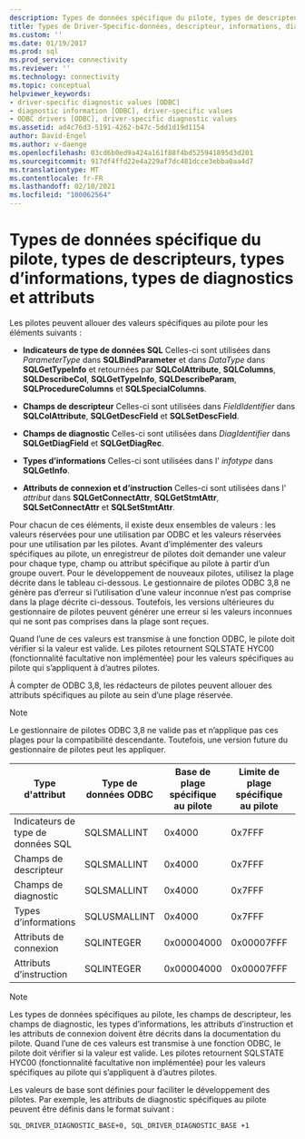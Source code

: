 ```yaml
---
description: Types de données spécifique du pilote, types de descripteurs, types d’informations, types de diagnostics et attributs
title: Types de Driver-Specific-données, descripteur, informations, diagnostic | Microsoft Docs
ms.custom: ''
ms.date: 01/19/2017
ms.prod: sql
ms.prod_service: connectivity
ms.reviewer: ''
ms.technology: connectivity
ms.topic: conceptual
helpviewer_keywords:
- driver-specific diagnostic values [ODBC]
- diagnostic information [ODBC], driver-specific values
- ODBC drivers [ODBC], driver-specific diagnostic values
ms.assetid: ad4c76d3-5191-4262-b47c-5dd1d19d1154
author: David-Engel
ms.author: v-daenge
ms.openlocfilehash: 03cd6b0ed9a424a161f88f4bd525941895d3d201
ms.sourcegitcommit: 917df4ffd22e4a229af7dc481dcce3ebba0aa4d7
ms.translationtype: MT
ms.contentlocale: fr-FR
ms.lasthandoff: 02/10/2021
ms.locfileid: "100062564"
---
```

# <a name="driver-specific-data-types-descriptor-types-information-types-diagnostic-types-and-attributes"></a>Types de données spécifique du pilote, types de descripteurs, types d’informations, types de diagnostics et attributs
Les pilotes peuvent allouer des valeurs spécifiques au pilote pour les éléments suivants :  
  
-   **Indicateurs de type de données SQL** Celles-ci sont utilisées dans *ParameterType* dans **SQLBindParameter** et dans *DataType* dans **SQLGetTypeInfo** et retournées par **SQLColAttribute**, **SQLColumns**, **SQLDescribeCol**, **SQLGetTypeInfo**, **SQLDescribeParam**, **SQLProcedureColumns** et **SQLSpecialColumns**.  
  
-   **Champs de descripteur** Celles-ci sont utilisées dans *FieldIdentifier* dans **SQLColAttribute**, **SQLGetDescField** et **SQLSetDescField**.  
  
-   **Champs de diagnostic** Celles-ci sont utilisées dans *DiagIdentifier* dans **SQLGetDiagField** et **SQLGetDiagRec**.  
  
-   **Types d’informations** Celles-ci sont utilisées dans l' *infotype* dans **SQLGetInfo**.  
  
-   **Attributs de connexion et d’instruction** Celles-ci sont utilisées dans l' *attribut* dans **SQLGetConnectAttr**, **SQLGetStmtAttr**, **SQLSetConnectAttr** et **SQLSetStmtAttr**.  
  
 Pour chacun de ces éléments, il existe deux ensembles de valeurs : les valeurs réservées pour une utilisation par ODBC et les valeurs réservées pour une utilisation par les pilotes. Avant d’implémenter des valeurs spécifiques au pilote, un enregistreur de pilotes doit demander une valeur pour chaque type, champ ou attribut spécifique au pilote à partir d’un groupe ouvert. Pour le développement de nouveaux pilotes, utilisez la plage décrite dans le tableau ci-dessous. Le gestionnaire de pilotes ODBC 3,8 ne génère pas d’erreur si l’utilisation d’une valeur inconnue n’est pas comprise dans la plage décrite ci-dessous. Toutefois, les versions ultérieures du gestionnaire de pilotes peuvent générer une erreur si les valeurs inconnues qui ne sont pas comprises dans la plage sont reçues.  
  
 Quand l’une de ces valeurs est transmise à une fonction ODBC, le pilote doit vérifier si la valeur est valide. Les pilotes retournent SQLSTATE HYC00 (fonctionnalité facultative non implémentée) pour les valeurs spécifiques au pilote qui s’appliquent à d’autres pilotes.  
  
 À compter de ODBC 3,8, les rédacteurs de pilotes peuvent allouer des attributs spécifiques au pilote au sein d’une plage réservée.  
  
> [!NOTE]  
>  Le gestionnaire de pilotes ODBC 3,8 ne valide pas et n’applique pas ces plages pour la compatibilité descendante. Toutefois, une version future du gestionnaire de pilotes peut les appliquer.  
  
|Type d'attribut|Type de données ODBC|Base de plage spécifique au pilote|Limite de plage spécifique au pilote|Constante ODBC pour la base de plage de valeurs spécifique au pilote|  
|--------------------|--------------------|---------------------------------|----------------------------------|---------------------------------------------------------|  
|Indicateurs de type de données SQL|SQLSMALLINT|0x4000|0x7FFF|SQL_DRIVER_SQL_TYPE_BASE|  
|Champs de descripteur|SQLSMALLINT|0x4000|0x7FFF|SQL_DRIVER_DESCRIPTOR_BASE|  
|Champs de diagnostic|SQLSMALLINT|0x4000|0x7FFF|SQL_DRIVER_DIAGNOSTIC_BASE|  
|Types d’informations|SQLUSMALLINT|0x4000|0x7FFF|SQL_DRIVER_INFO_TYPE_BASE|  
|Attributs de connexion|SQLINTEGER|0x00004000|0x00007FFF|SQL_DRIVER_CONNECT_ATTR_BASE|  
|Attributs d’instruction|SQLINTEGER|0x00004000|0x00007FFF|SQL_DRIVER_STATEMENT_ATTR_BASE|  
  
> [!NOTE]  
>  Les types de données spécifiques au pilote, les champs de descripteur, les champs de diagnostic, les types d’informations, les attributs d’instruction et les attributs de connexion doivent être décrits dans la documentation du pilote. Quand l’une de ces valeurs est transmise à une fonction ODBC, le pilote doit vérifier si la valeur est valide. Les pilotes retournent SQLSTATE HYC00 (fonctionnalité facultative non implémentée) pour les valeurs spécifiques au pilote qui s’appliquent à d’autres pilotes.  
  
 Les valeurs de base sont définies pour faciliter le développement des pilotes. Par exemple, les attributs de diagnostic spécifiques au pilote peuvent être définis dans le format suivant :  
  
```  
SQL_DRIVER_DIAGNOSTIC_BASE+0, SQL_DRIVER_DIAGNOSTIC_BASE +1  
```
